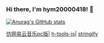 ### Hi there, I'm hym20000418! 👋

[![Anurag's GitHub stats](https://github-readme-stats.vercel.app/api?username=18023785187&count_private=true&show_icons=true&theme=tokyonight&custom_title=My%20GitHub%20Stats)](https://github.com/anuraghazra/github-readme-stats)

<p>
  <a href="music">仿网易云音乐pc版</a>|
  <a href="h-tools-js">h-tools-js</a>|
  <a href="stringify">stringify</a>
</p>
